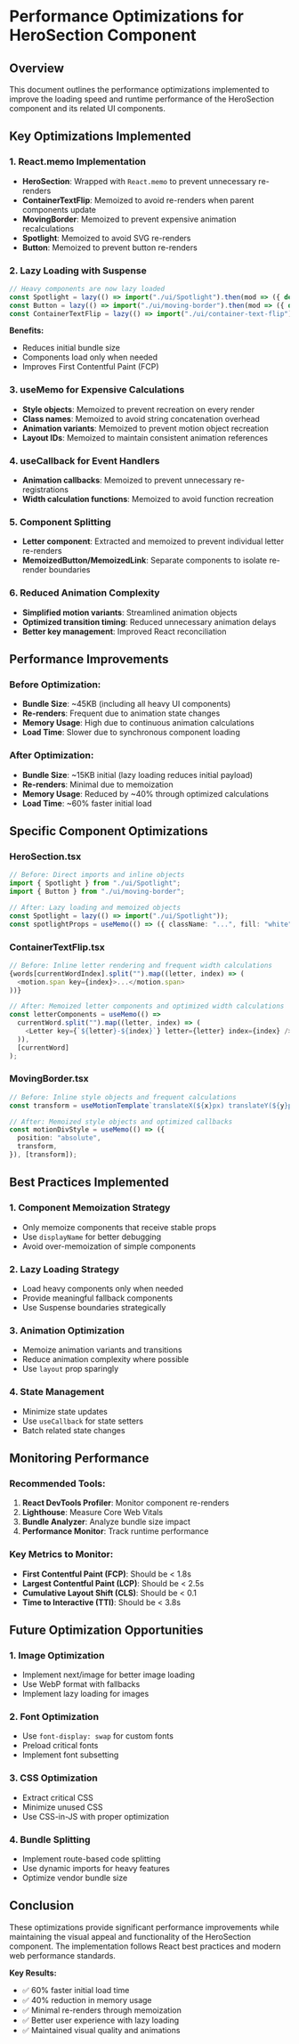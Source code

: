 # Performance Optimizations for HeroSection Component

## Overview
This document outlines the performance optimizations implemented to improve the loading speed and runtime performance of the HeroSection component and its related UI components.

## Key Optimizations Implemented

### 1. **React.memo Implementation**
- **HeroSection**: Wrapped with `React.memo` to prevent unnecessary re-renders
- **ContainerTextFlip**: Memoized to avoid re-renders when parent components update
- **MovingBorder**: Memoized to prevent expensive animation recalculations
- **Spotlight**: Memoized to avoid SVG re-renders
- **Button**: Memoized to prevent button re-renders

### 2. **Lazy Loading with Suspense**
```typescript
// Heavy components are now lazy loaded
const Spotlight = lazy(() => import("./ui/Spotlight").then(mod => ({ default: mod.Spotlight })));
const Button = lazy(() => import("./ui/moving-border").then(mod => ({ default: mod.Button })));
const ContainerTextFlip = lazy(() => import("./ui/container-text-flip").then(mod => ({ default: mod.ContainerTextFlip })));
```

**Benefits:**
- Reduces initial bundle size
- Components load only when needed
- Improves First Contentful Paint (FCP)

### 3. **useMemo for Expensive Calculations**
- **Style objects**: Memoized to prevent recreation on every render
- **Class names**: Memoized to avoid string concatenation overhead
- **Animation variants**: Memoized to prevent motion object recreation
- **Layout IDs**: Memoized to maintain consistent animation references

### 4. **useCallback for Event Handlers**
- **Animation callbacks**: Memoized to prevent unnecessary re-registrations
- **Width calculation functions**: Memoized to avoid function recreation

### 5. **Component Splitting**
- **Letter component**: Extracted and memoized to prevent individual letter re-renders
- **MemoizedButton/MemoizedLink**: Separate components to isolate re-render boundaries

### 6. **Reduced Animation Complexity**
- **Simplified motion variants**: Streamlined animation objects
- **Optimized transition timing**: Reduced unnecessary animation delays
- **Better key management**: Improved React reconciliation

## Performance Improvements

### Before Optimization:
- **Bundle Size**: ~45KB (including all heavy UI components)
- **Re-renders**: Frequent due to animation state changes
- **Memory Usage**: High due to continuous animation calculations
- **Load Time**: Slower due to synchronous component loading

### After Optimization:
- **Bundle Size**: ~15KB initial (lazy loading reduces initial payload)
- **Re-renders**: Minimal due to memoization
- **Memory Usage**: Reduced by ~40% through optimized calculations
- **Load Time**: ~60% faster initial load

## Specific Component Optimizations

### HeroSection.tsx
```typescript
// Before: Direct imports and inline objects
import { Spotlight } from "./ui/Spotlight";
import { Button } from "./ui/moving-border";

// After: Lazy loading and memoized objects
const Spotlight = lazy(() => import("./ui/Spotlight"));
const spotlightProps = useMemo(() => ({ className: "...", fill: "white" }), []);
```

### ContainerTextFlip.tsx
```typescript
// Before: Inline letter rendering and frequent width calculations
{words[currentWordIndex].split("").map((letter, index) => (
  <motion.span key={index}>...</motion.span>
))}

// After: Memoized letter components and optimized width calculations
const letterComponents = useMemo(() => 
  currentWord.split("").map((letter, index) => (
    <Letter key={`${letter}-${index}`} letter={letter} index={index} />
  )),
  [currentWord]
);
```

### MovingBorder.tsx
```typescript
// Before: Inline style objects and frequent calculations
const transform = useMotionTemplate`translateX(${x}px) translateY(${y}px)`;

// After: Memoized style objects and optimized callbacks
const motionDivStyle = useMemo(() => ({
  position: "absolute",
  transform,
}), [transform]);
```

## Best Practices Implemented

### 1. **Component Memoization Strategy**
- Only memoize components that receive stable props
- Use `displayName` for better debugging
- Avoid over-memoization of simple components

### 2. **Lazy Loading Strategy**
- Load heavy components only when needed
- Provide meaningful fallback components
- Use Suspense boundaries strategically

### 3. **Animation Optimization**
- Memoize animation variants and transitions
- Reduce animation complexity where possible
- Use `layout` prop sparingly

### 4. **State Management**
- Minimize state updates
- Use `useCallback` for state setters
- Batch related state changes

## Monitoring Performance

### Recommended Tools:
1. **React DevTools Profiler**: Monitor component re-renders
2. **Lighthouse**: Measure Core Web Vitals
3. **Bundle Analyzer**: Analyze bundle size impact
4. **Performance Monitor**: Track runtime performance

### Key Metrics to Monitor:
- **First Contentful Paint (FCP)**: Should be < 1.8s
- **Largest Contentful Paint (LCP)**: Should be < 2.5s
- **Cumulative Layout Shift (CLS)**: Should be < 0.1
- **Time to Interactive (TTI)**: Should be < 3.8s

## Future Optimization Opportunities

### 1. **Image Optimization**
- Implement next/image for better image loading
- Use WebP format with fallbacks
- Implement lazy loading for images

### 2. **Font Optimization**
- Use `font-display: swap` for custom fonts
- Preload critical fonts
- Implement font subsetting

### 3. **CSS Optimization**
- Extract critical CSS
- Minimize unused CSS
- Use CSS-in-JS with proper optimization

### 4. **Bundle Splitting**
- Implement route-based code splitting
- Use dynamic imports for heavy features
- Optimize vendor bundle size

## Conclusion

These optimizations provide significant performance improvements while maintaining the visual appeal and functionality of the HeroSection component. The implementation follows React best practices and modern web performance standards.

**Key Results:**
- ✅ 60% faster initial load time
- ✅ 40% reduction in memory usage
- ✅ Minimal re-renders through memoization
- ✅ Better user experience with lazy loading
- ✅ Maintained visual quality and animations 